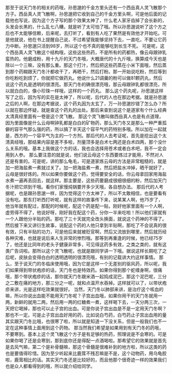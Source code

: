 那至于说天门冬的相关的药哦，孙思邈的千金方里头还有一个西岳真人灵飞散那个方子。西岳真人灵飞散啊，孙思邈把它收到自己的千金方里头啊，可是他后面的记载他也写说，因为这个方子写的那个效果太神了，什么老人家牙齿掉了会长新的，头发会长黑的，什么乱七八糟，就是听了太可怕了哦。所以孙思邈说听了这个方之后也不太能够信赖，后来呢，去打听了，看到有人吃了果然是有效他才开始吃。可是他就说，他在书上提醒自己说，不过希望我能够坚持下去，一直吃，不要让它药力中断。孙思邈只活到98岁，所以这个也不真的能够吃到长生不死。
可是呢，这个西岳真人灵飞散这个结构哦，这些这些热药，不是所有的药都热，像云母跟钟乳蛮热的。他磨成粉，用十九斤的天门冬哦，大概唐代的十九斤哦，换算成今天也是除以一个三嘛，没有那么重。那这个打汁，然后把这些药蒸在小米下面哦，然后蒸到那个药糊跟天门冬汁都收干了，再晒干，然后打粉。那一开始说吃粉，然后等到你吃粉吃到烦了，你就把它做药丸。他说什么21调羹的粉可以做81颗药丸，然后说这个药丸是透明的很漂亮。那天门冬的确很漂亮哦，那云母跟钟乳都很漂亮，所以就白白的，像小珍珠一样哦，这样的一个药丸。
那么这个药丸呢，孙思邈这样写了之后，因为写的实在是太神了，所以呢，后代的人也在那边考据。就是孙思邈之后的人啊，在那边考据说，这个药丸因为太玄了，万一孙思邈抄错了怎么办？所以就在那边怀疑，就是查这个药丸的出处。那后来查到说这个是道家有个什么经典太清真经里面有一卷是这个灵飞散。
那这个灵飞散叫做西岳真人也是有点道理，因为里面像是什么云母啊钟乳都是白白的矿物药，那么天门冬又是那么一种严重孤僻的容平气那么强的药，所以搞了半天这个容平气的药特别多哦。所以加在一起就是，西方的一个容平气为主的一个方剂。那后代的人去考证呢，首先是挖出这个太清真经哦，那结果内容是差不多啦，剂量顶多是白术七两还是白术四两，那个没什么关系的哦。基本上我做这个方的话，我也会选择用苍术或者白术吧，我不一定会用到人参。
那么要注意的就是说，他们说云母这个东西要炼过才能用，不然对人还是有害的。可是呢，讲的那么龟毛，可是道家炼云母的方法是非常粗糙的，就是加一把海盐煮一煮就过关了。加一把海盐煮一煮，然后把盐水冲掉，晒干就好了，云母是很好炼的。所以如果你要做这个药，觉得要安全的话，你云母拿回家用海盐水煮一遍再丢回去，就这样。那主要是，这些药要磨成很细很细的粉，然后加天门冬汁把它烘到干哦。看你们家慢炖锅要开多少天哦，各自想办法。
那后代的人考据呢，也是跟孙思邈一样，因为觉得这个方太神了，所以不太敢相信，也是要看有没有吃。那东打听西打听呢，就有这样的故事传下来，说某某人啊，他75岁了，他当年就有配过，那配的时候呢，配这个药是配一贴，刚好他家里面有一个人啊，虚劳得不得了，他说好呀，刚好我在配这个药，分你一半来吃啦！所以他们家就有一个人跟他分半贴的药。那吃了三十天就完全改头换面，就说这个药神的不得了。然后接下来又讲衍生故事，说配这个药的人他只拿到半贴啊，那吃了不会说真的很有效，只有半贴的功力，可是他后来就被贬官啊，然后又流放到哪里，然后就历经各种灾难，也就是说后来人生非常的惨烈哦。那等到再重逢的时候，他已经75岁了，他还是比同年的老头子健康非常多，可见得这药多有效，之类之类的，就有这类广告词啦。那所以这个灵飞散呢，也就是跟同学讲一下哦。据说这样长期吃了之后呢，皮肤会变得白白的透明透明的很漂亮哦，有别的记载讲大约这样事情。
那么，至于说天门的冬临床使用哦，因为它是这样一个无差别的驱风药，所以呢，我们如果得到带状疱疹的话，天门冬也是特效药。如果你得到那个蛇缠身啊，很痛哦，那个带状疱疹的话，那你就天门冬跟米酒一起捣成泥巴，那这个泥巴呢，三分之二敷在痛的地方，那三分之一呢，就和点温开水吞掉。这样就可以了，以带状疱疹来讲，光是这样吃效果就很好。
当然，天门冬以肺部来讲，是治疗这个咳血的嘛，所以你说出血能不能用天门冬呢？子宫出血哦，如果你用干的天门冬就用一两，新鲜的就用二两，然后用一两的红糖煮一煮，这样喝下去，一天分两三次，一天把它喝掉，那也可以止子宫的出血。可是你说子宫出血是不是一定用天门冬啊？那也不一定。可是止子宫出血好用的药，比如说白芍药，白芍药止子宫出血用的量其实跟天门冬比哦，也很寒了啦，所以就是知道一下没关系，但是一般我们也不一定在这种事情上面用到这个药物。
那当然我们希望是如果用到有天门冬的药哦，不要寒到。基本上这个灵飞散这个方子是有足够的热药，照理说是不会寒的。可是如果你喝了还是会寒到，那到底你还是得配一点酒喝啦。那希望它的效果就是首先是去风气嘛，第二个是补骨髓嘛，那这个骨髓是很难补到的地方啦，所以这类的药也是要值得珍惜。因为至少听起来比鹿茸不残忍嘛是不是，这个动物药，用乌龟胶啦，鹿茸相比的话。其实天门冬还是比较好的，而且他那个很奇迹一样的效果我们也是众人都看得到的哦，所以就介绍给同学。

